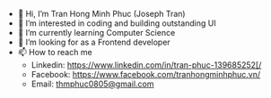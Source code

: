 - 👋 Hi, I’m Tran Hong Minh Phuc (Joseph Tran)
- 👀 I’m interested in coding and building outstanding UI
- 🌱 I’m currently learning Computer Science
- 💞️ I’m looking for as a Frontend developer
- 📫 How to reach me
    * Linkedin: https://www.linkedin.com/in/tran-phuc-139685252[/
    * Facebook: https://www.facebook.com/tranhongminhphuc.vn/
    * Email: thmphuc0805@gmail.com



